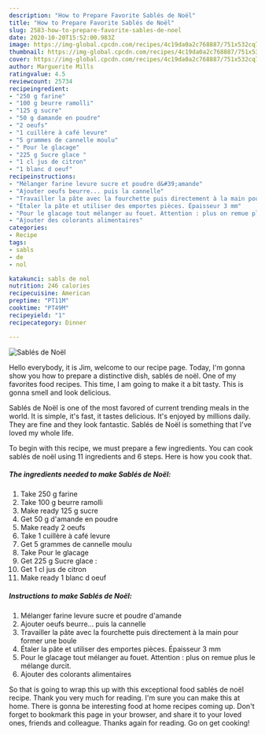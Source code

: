```yaml
---
description: "How to Prepare Favorite Sablés de Noël"
title: "How to Prepare Favorite Sablés de Noël"
slug: 2583-how-to-prepare-favorite-sables-de-noel
date: 2020-10-20T15:52:00.983Z
image: https://img-global.cpcdn.com/recipes/4c19da0a2c768887/751x532cq70/sables-de-noel-photo-principale-de-la-recette.jpg
thumbnail: https://img-global.cpcdn.com/recipes/4c19da0a2c768887/751x532cq70/sables-de-noel-photo-principale-de-la-recette.jpg
cover: https://img-global.cpcdn.com/recipes/4c19da0a2c768887/751x532cq70/sables-de-noel-photo-principale-de-la-recette.jpg
author: Marguerite Mills
ratingvalue: 4.5
reviewcount: 25734
recipeingredient:
- "250 g farine"
- "100 g beurre ramolli"
- "125 g sucre"
- "50 g damande en poudre"
- "2 oeufs"
- "1 cuillère à café levure"
- "5 grammes de cannelle moulu"
- " Pour le glacage"
- "225 g Sucre glace "
- "1 cl jus de citron"
- "1 blanc d oeuf"
recipeinstructions:
- "Mélanger farine levure sucre et poudre d&#39;amande"
- "Ajouter oeufs beurre... puis la cannelle"
- "Travailler la pâte avec la fourchette puis directement à la main pour former une boule"
- "Étaler la pâte et utiliser des emportes pièces. Épaisseur 3 mm"
- "Pour le glacage tout mélanger au fouet. Attention : plus on remue plus le mélange durcit."
- "Ajouter des colorants alimentaires"
categories:
- Recipe
tags:
- sabls
- de
- nol

katakunci: sabls de nol 
nutrition: 246 calories
recipecuisine: American
preptime: "PT11M"
cooktime: "PT49M"
recipeyield: "1"
recipecategory: Dinner

---
```



![Sablés de Noël](https://img-global.cpcdn.com/recipes/4c19da0a2c768887/751x532cq70/sables-de-noel-photo-principale-de-la-recette.jpg)

Hello everybody, it is Jim, welcome to our recipe page. Today, I'm gonna show you how to prepare a distinctive dish, sablés de noël. One of my favorites food recipes. This time, I am going to make it a bit tasty. This is gonna smell and look delicious.



Sablés de Noël is one of the most favored of current trending meals in the world. It is simple, it's fast, it tastes delicious. It's enjoyed by millions daily. They are fine and they look fantastic. Sablés de Noël is something that I've loved my whole life.


To begin with this recipe, we must prepare a few ingredients. You can cook sablés de noël using 11 ingredients and 6 steps. Here is how you cook that.

<!--inarticleads1-->

##### The ingredients needed to make Sablés de Noël:

1. Take 250 g farine
1. Take 100 g beurre ramolli
1. Make ready 125 g sucre
1. Get 50 g d&#39;amande en poudre
1. Make ready 2 oeufs
1. Take 1 cuillère à café levure
1. Get 5 grammes de cannelle moulu
1. Take  Pour le glacage
1. Get 225 g Sucre glace :
1. Get 1 cl jus de citron
1. Make ready 1 blanc d oeuf




<!--inarticleads2-->

##### Instructions to make Sablés de Noël:

1. Mélanger farine levure sucre et poudre d&#39;amande
1. Ajouter oeufs beurre... puis la cannelle
1. Travailler la pâte avec la fourchette puis directement à la main pour former une boule
1. Étaler la pâte et utiliser des emportes pièces. Épaisseur 3 mm
1. Pour le glacage tout mélanger au fouet. Attention : plus on remue plus le mélange durcit.
1. Ajouter des colorants alimentaires




So that is going to wrap this up with this exceptional food sablés de noël recipe. Thank you very much for reading. I'm sure you can make this at home. There is gonna be interesting food at home recipes coming up. Don't forget to bookmark this page in your browser, and share it to your loved ones, friends and colleague. Thanks again for reading. Go on get cooking!
